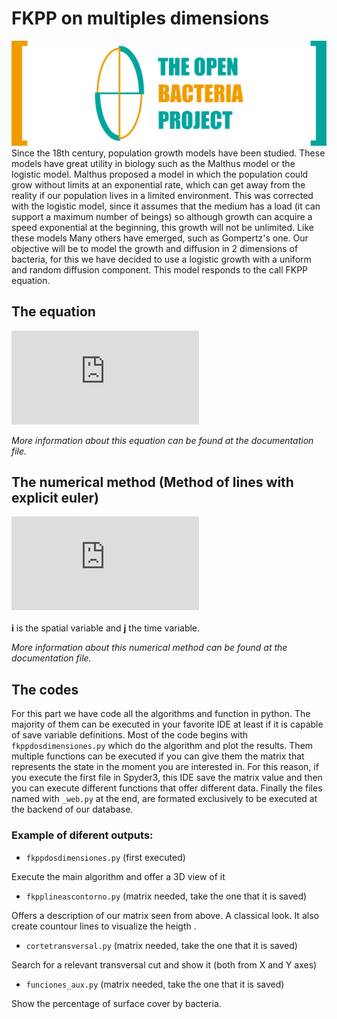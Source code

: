 # FKPP on multiples dimensions

![](https://raw.githubusercontent.com/TheOpenBacteriaProject/Branding/master/Documentation-Media/Document-Header.png)
Since the 18th century, population growth models have been studied. These
models have great utility in biology such as the Malthus model
or the logistic model. Malthus proposed a model in which the population
could grow without limits at an exponential rate, which can get away from the
reality if our population lives in a limited environment. This was corrected with the
logistic model, since it assumes that the medium has a load (it can support a
maximum number of beings) so although growth can acquire a speed
exponential at the beginning, this growth will not be unlimited. Like these models
Many others have emerged, such as Gompertz's one.
Our objective will be to model the growth and diffusion in 2 dimensions
of bacteria, for this we have decided to use a logistic growth with a
uniform and random diffusion component. This model responds to the call
FKPP equation.
## The equation
![first equation](https://latex.codecogs.com/gif.latex?u_%7Bt%7D%3DD%20u_%7Bxx%7D%20&plus;%20ru%281-u%29)

*More information about this equation can be found at the documentation file.*
## The numerical method (Method of lines with explicit euler)
![first equation](https://latex.codecogs.com/gif.latex?u%5E%7Bi%7D_%7Bj&plus;1%7D%3Du%5E%7Bi%7D_%7Bj%7D&plus;%5Cfrac%7BkD%7D%7Bh%5E%7B2%7D%7D%20u%5E%7Bi&plus;1%7D_%7Bj%7D%20&plus;%20%5Cfrac%7Bk%7D%7Bh%5E%7B2%7D%7D%28rh%5E%7B2%7D-rh%5E%7B2%7Du%5E%7Bi%7D_%7Bj%7D-2D%29%20u%5E%7Bi%7D_%7Bj%7D%20&plus;%20%5Cfrac%7BkD%7D%7Bh%5E%7B2%7D%7Du%5E%7Bi-1%7D_%7Bj%7D)
<br><br>
**i** is the spatial variable and **j** the time variable.

*More information about this numerical method can be found at the documentation file.*
## The codes
For this part we have code all the algorithms and function in python. The majority of them can be executed in your favorite IDE at least if it is capable of save variable definitions. Most of the code begins with ``fkppdosdimensiones.py`` which do the algorithm and plot the results. Them multiple functions can be executed if you can give them the matrix that represents the state in the moment you are interested in. For this reason, if you execute the first file in Spyder3, this IDE save the matrix value and then you can execute different functions that offer different data.
Finally the files named with ``_web.py`` at the end, are formated exclusively to be executed at the backend of our database.
### Example of diferent outputs:
- ``fkppdosdimensiones.py`` (first executed)

Execute the main algorithm and offer a 3D view of it


- ``fkpplineascontorno.py`` (matrix needed, take the one that it is saved)

Offers a description of our matrix seen from above. A classical look. It also create countour lines to visualize the heigth
.


- ``cortetransversal.py`` (matrix needed, take the one that it is saved)

Search for a relevant transversal cut and show it (both from X and Y axes)


- ``funciones_aux.py`` (matrix needed, take the one that it is saved)

Show the percentage of surface cover by bacteria.
